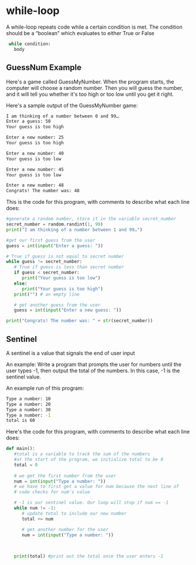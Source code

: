 # while-loop

A while-loop repeats code while a certain condition is met. The condition should be a “boolean” which evaluates to either True or False

```python
 while condition: 
   body
```

## GuessNum Example

Here's a game called GuessMyNumber. When the program starts, the computer will choose a random number. Then you will guess the number, and it will tell you whether it's too high or too low until you get it right.

Here's a sample output of the GuessMyNumber game:

```bash
I am thinking of a number between 0 and 99…
Enter a guess: 50
Your guess is too high 

Enter a new number: 25
Your guess is too high 

Enter a new number: 40
Your guess is too low

Enter a new number: 45
Your guess is too low  

Enter a new number: 48
Congrats! The number was: 48
```

This is the code for this program, with comments to describe what each line does:

```python
#generate a random number, store it in the variable secret_number
secret_number = random.randint(1, 99)
print("I am thinking of a number between 1 and 99…")

#get our first guess from the user 
guess = int(input("Enter a guess: "))

# True if guess is not equal to secret number 
while guess != secret_number: 
   # True if guess is less than secret number 
   if guess < secret_number: 
      print("Your guess is too low")
   else: 
      print("Your guess is too high")
   print("") # an empty line 

   # get another guess from the user 
   guess = int(input("Enter a new guess: "))

print("Congrats! The number was: " + str(secret_number))
```

## Sentinel

A sentinel is a value that signals the end of user input

An example: Write a program that prompts the user for numbers until the user types -1, then output the total of the numbers. In this case, -1 is the sentinel value.

An example run of this program:

```bash
Type a number: 10
Type a number: 20
Type a number: 30
Type a number: -1
total is 60
```

Here's the code for this program, with comments to describe what each line does:

```python
def main(): 
   #total is a variable to track the sum of the numbers
   #at the start of the program, we initialize total to be 0
   total = 0 
   
   # we get the first number from the user
   num = int(input("Type a number: "))
   # we have to first get a value for num because the next line of 
   # code checks for num's value 

   # -1 is our sentinel value. Our loop will stop if num == -1 
   while num != -1: 
      # update total to include our new number
      total += num

      # get another number for the user 
      num = int(input("Type a number: "))
      
      

   print(total) #print out the total once the user enters -1
```
